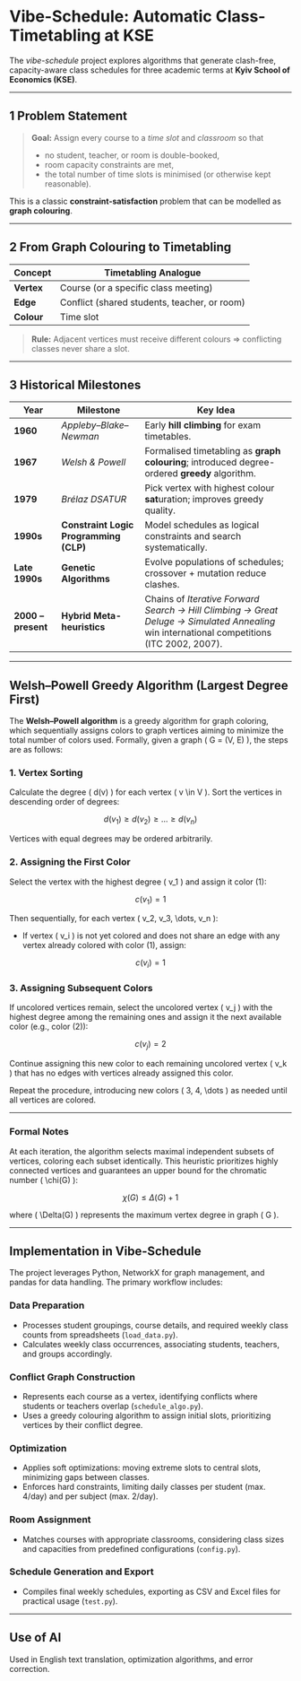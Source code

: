 # Vibe-Schedule: Automatic Class-Timetabling at KSE

The _vibe-schedule_ project explores algorithms that generate clash-free, capacity-aware class schedules for three academic terms at **Kyiv School of Economics (KSE)**.

---

## 1 Problem Statement

> **Goal:** Assign every course to a _time slot_ and _classroom_ so that
>
> - no student, teacher, or room is double-booked,
> - room capacity constraints are met,
> - the total number of time slots is minimised (or otherwise kept reasonable).

This is a classic **constraint-satisfaction** problem that can be modelled as **graph colouring**.

---

## 2 From Graph Colouring to Timetabling

| Concept    | Timetabling Analogue                         |
| ---------- | -------------------------------------------- |
| **Vertex** | Course (or a specific class meeting)         |
| **Edge**   | Conflict (shared students, teacher, or room) |
| **Colour** | Time slot                                    |

> **Rule:** Adjacent vertices must receive different colours ⇒ conflicting classes never share a slot.

---

## 3 Historical Milestones

| Year               | Milestone                              | Key Idea                                                                                                                                   |
| ------------------ | -------------------------------------- | ------------------------------------------------------------------------------------------------------------------------------------------ |
| **1960**           | _Appleby–Blake–Newman_                 | Early **hill climbing** for exam timetables.                                                                                               |
| **1967**           | _Welsh & Powell_                       | Formalised timetabling as **graph colouring**; introduced degree-ordered **greedy** algorithm.                                             |
| **1979**           | _Brélaz DSATUR_                        | Pick vertex with highest colour **sat**uration; improves greedy quality.                                                                   |
| **1990s**          | **Constraint Logic Programming (CLP)** | Model schedules as logical constraints and search systematically.                                                                          |
| **Late 1990s**     | **Genetic Algorithms**                 | Evolve populations of schedules; crossover + mutation reduce clashes.                                                                      |
| **2000 – present** | **Hybrid Meta-heuristics**             | Chains of _Iterative Forward Search → Hill Climbing → Great Deluge → Simulated Annealing_ win international competitions (ITC 2002, 2007). |

---
## Welsh–Powell Greedy Algorithm (Largest Degree First)

The **Welsh–Powell algorithm** is a greedy algorithm for graph coloring, which sequentially assigns colors to graph vertices aiming to minimize the total number of colors used. Formally, given a graph \( G = (V, E) \), the steps are as follows:

### 1. Vertex Sorting
Calculate the degree \( d(v) \) for each vertex \( v \in V \). Sort the vertices in descending order of degrees:

$$
d(v_1) \geq d(v_2) \geq \dots \geq d(v_n)
$$

Vertices with equal degrees may be ordered arbitrarily.

### 2. Assigning the First Color
Select the vertex with the highest degree \( v_1 \) and assign it color \(1\):

$$
c(v_1) = 1
$$

Then sequentially, for each vertex \( v_2, v_3, \dots, v_n \):

- If vertex \( v_i \) is not yet colored and does not share an edge with any vertex already colored with color \(1\), assign:

$$
c(v_i) = 1
$$

### 3. Assigning Subsequent Colors
If uncolored vertices remain, select the uncolored vertex \( v_j \) with the highest degree among the remaining ones and assign it the next available color (e.g., color \(2\)):

$$
c(v_j) = 2
$$

Continue assigning this new color to each remaining uncolored vertex \( v_k \) that has no edges with vertices already assigned this color.

Repeat the procedure, introducing new colors \( 3, 4, \dots \) as needed until all vertices are colored.

---

### Formal Notes
At each iteration, the algorithm selects maximal independent subsets of vertices, coloring each subset identically. This heuristic prioritizes highly connected vertices and guarantees an upper bound for the chromatic number \( \chi(G) \):

$$
\chi(G) \leq \Delta(G) + 1
$$

where \( \Delta(G) \) represents the maximum vertex degree in graph \( G \).



---

## Implementation in Vibe-Schedule

The project leverages Python, NetworkX for graph management, and pandas for data handling. The primary workflow includes:

### Data Preparation
- Processes student groupings, course details, and required weekly class counts from spreadsheets (`load_data.py`).
- Calculates weekly class occurrences, associating students, teachers, and groups accordingly.

### Conflict Graph Construction
- Represents each course as a vertex, identifying conflicts where students or teachers overlap (`schedule_algo.py`).
- Uses a greedy colouring algorithm to assign initial slots, prioritizing vertices by their conflict degree.

### Optimization
- Applies soft optimizations: moving extreme slots to central slots, minimizing gaps between classes.
- Enforces hard constraints, limiting daily classes per student (max. 4/day) and per subject (max. 2/day).

### Room Assignment
- Matches courses with appropriate classrooms, considering class sizes and capacities from predefined configurations (`config.py`).

### Schedule Generation and Export
- Compiles final weekly schedules, exporting as CSV and Excel files for practical usage (`test.py`).

---
## Use of AI
Used in English text translation, optimization algorithms, and error correction.

